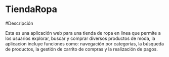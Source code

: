 # TiendaRopa

#Descripción

Esta es una aplicación web para una tienda de ropa en linea que permite a los usuarios explorar, buscar y comprar diversos productos de moda, la aplicacion incluye funciones como: navegación por categorías, la búsqueda de productos, la gestión de carrito de compras y la realización de pagos.
